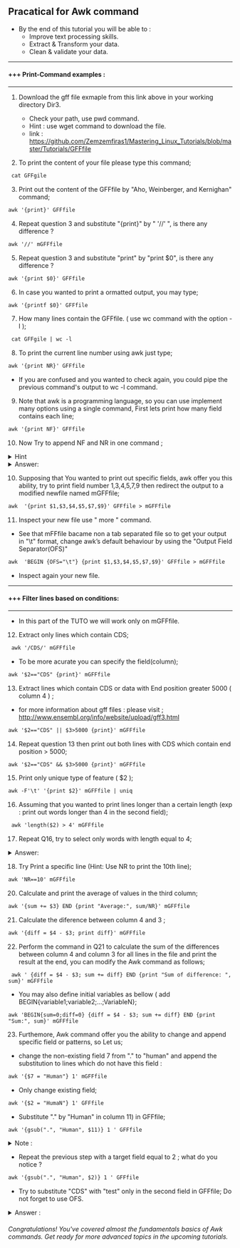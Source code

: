 ##  Pracatical for Awk command

 * By the end of this tutorial you will be able to : 
   - Improve text processing skills.
   - Extract & Transform your data.
   - Clean & validate your data.
---------------------------------------------------------------------------------------------------------------------------------
#### +++ Print-Command examples : 
---------------------------------------------------------------------------------------------------------------------------------
1. Download the gff file exmaple from this link above in your working directory Dir3. 
   - Check your path, use pwd command.
   - Hint : use wget command to download the file.
   - link : https://github.com/Zemzemfiras1/Mastering_Linux_Tutorials/blob/master/Tutorials/GFFfile

2. To print the content of your file please type this command;

```markdown
 cat GFFgile 
```

3. Print out the content of the GFFfile by "Aho, Weinberger, and Kernighan" command;

```markdown
awk '{print}' GFFfile 
```

4. Repeat question 3 and substitute "{print}" by " '//' ", is there any difference ? 

```markdown
awk '//' mGFFfile 
```

5. Repeat question 3 and substitute "print" by "print $0", is there any difference ? 

```markdown
awk '{print $0}' GFFfile 
```

6. In case you wanted to print a ormatted output, you may type; 

```markdown
awk '{printf $0}' GFFfile 
```

7. How many lines contain the GFFfile. ( use wc command with the option -l ); 

```markdown
 cat GFFgile | wc -l 
```

8. To print the current line number using awk just type;

```markdown
awk '{print NR}' GFFfile  
```

* If you are confused and you wanted to check again, you could pipe the previous command's output to wc -l command. 

9. Note that awk is a programming language, so you can use implement many options using a single command, First lets print how many field contains each line; 

```markdown
awk '{print NF}' GFFfile 
```

10. Now Try to append NF and NR in one command ;


<details>
<summary> Hint </summary>
<p> You could write a string in your command exp awk '{ ... ,"your string", ...}' input </p> 
</details>
<details>
<summary> Answer: </summary>

```markdown
 awk '{print "The number of field in line",NR," is : ", NF}' GFFfile 
```
</details>

10. Supposing that You wanted to print out specific fields, awk offer you this ability, try to print field number 1,3,4,5,7,9 then redirect the output to a  modified newfile named mGFFfile;

```markdown
awk  '{print $1,$3,$4,$5,$7,$9}' GFFfile > mGFFfile
```

11. Inspect your new file use " more " command.
  - See that mFFfile bacame non a tab separated file so to get your output in "\t" format, change awk’s default behaviour by using the "Output Field Separator(OFS)" 

```markdown
awk  'BEGIN {OFS="\t"} {print $1,$3,$4,$5,$7,$9}' GFFfile > mGFFfile
```

  - Inspect again your new file. 
---------------------------------------------------------------------------------------------------------------------------------
#### +++ Filter lines based on conditions: 
---------------------------------------------------------------------------------------------------------------------------------
* In this part of the TUTO we will work only on mGFFfile. 

12. Extract only lines which contain CDS; 

```markdown
 awk '/CDS/' mGFFfile 
```

* To be more acurate you can specify the field(column); 

```markdown
awk '$2=="CDS" {print}' mGFFfile 
```

13. Extract lines which contain CDS or data with End position greater 5000 ( column 4 ) ; 
  - for more information about gff files : please visit ; http://www.ensembl.org/info/website/upload/gff3.html

```markdown
awk '$2=="CDS" || $3>5000 {print}' mGFFfile
```

14. Repeat question 13 then print out both lines with CDS which contain end position > 5000; 

```markdown
awk '$2=="CDS" && $3>5000 {print}' mGFFfile 
```

15. Print only unique type of feature ( $2 ); 

```markdown
awk -F'\t' '{print $2}' mGFFfile | uniq
```

16. Assuming that you wanted to print lines longer than a certain length (exp : print out words longer than 4 in the second field);

```markdown
 awk 'length($2) > 4' mGFFfile 
```

17. Repeat Q16, try to select only words with length equal to 4; 
<details>
<summary> Answer: </summary>

```markdown
awk 'length($2)== 4' mGFFfile 
```

</details>

18. Try Print a specific line (Hint: Use NR to print the 10th line);

```markdown
awk 'NR==10' mGFFfile
```

20. Calculate and print the average of values in the third column; 

```markdown
awk '{sum += $3} END {print "Average:", sum/NR}' mGFFfile 
```

21. Calculate the diference between column 4 and 3 ; 

```markdown
awk '{diff = $4 - $3; print diff}' mGFFfile
```

22. Perform the command in Q21 to calculate the sum of the differences between column 4 and column 3 for all lines in the file and print the result at the end, you can modify the Awk command as follows; 

```markdwon
 awk ' {diff = $4 - $3; sum += diff} END {print "Sum of difference: ", sum}' mGFFfile 
```

- You may also define initial variables as bellow ( add BEGIN{variable1;variable2;...;VariableN}; 

```markdwon
awk 'BEGIN{sum=0;diff=0} {diff = $4 - $3; sum += diff} END {print "Sum:", sum}' mGFFfile 
```
23. Furthemore, Awk command offer you the ability to change and append specific field or patterns, so Let us; 
  * change the non-existing field 7 from "." to "human" and append the substitution to lines which do not have this field :  

```markdown 
awk '{$7 = "Human"} 1' mGFFfile 
```

 * Only change existing field; 

```markdown 
awk '{$2 = "HumaN"} 1' GFFfile
```

 * Substitute "." by  "Human" in column 11) in GFFfile; 

```markdown 
awk '{gsub(".", "Human", $11)} 1 ' GFFfile 
```

<details>
<summary> Note : </summary>
<p>
   => Note1 : that gsub is a built-in function in Awk that stands for "global substitution." It is used to search for a pattern within each line of input text and replace all occurrences of that pattern with a specified replacement text: 
       * "." : Is the :regexp: regular expression pattern you want to search for within the target string.
       * "Human" : IS the :replacement: the text that you want to replace the matched pattern with.
       * $1 : IS the :target: the variable or field where you want to perform the substitution. 
       * 1 :IS a common Awk idiom that means to print the modified line.
   
   => Note2 : Nothing here to be changer as the reason there is no field 11 to change. 
</p>
</details>

 * Repeat the previous step with a target field equal to 2 ; what do you notice ? 

```markdown 
awk '{gsub(".", "Human", $2)} 1 ' GFFfile 
```

 * Try to substitute "CDS" with "test" only in the second field in GFFfile; Do not forget to use OFS. 

<details>
<summary> Answer : </summary>

```markdown 
awk 'BEGIN{OFS="\t"} {gsub("CDS", "test", $2)} 1' mGFFfile 
```

</details>

###### Congratulations! You've covered almost the fundamentals basics  of Awk commands. Get ready for more advanced topics in the upcoming tutorials.

